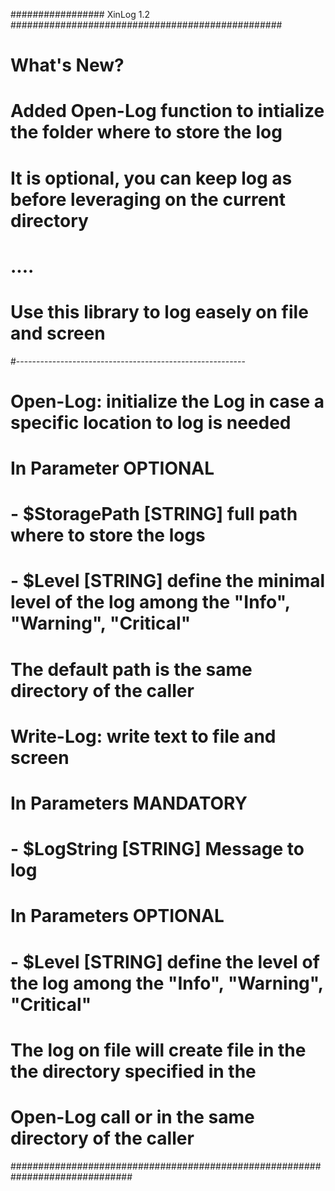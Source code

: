 ################# XinLog 1.2 #################################################
# What's New? 
# Added Open-Log function to intialize the folder where to store the log
# It is optional, you can keep log as before leveraging on the current directory
# ....
# Use this library to log easely on file and screen
#---------------------------------------------------------
# Open-Log: initialize the Log in case a specific location to log is needed
#   In Parameter OPTIONAL
#   - $StoragePath [STRING] full path where to store the logs
#   - $Level [STRING] define the minimal level of the log among the "Info", "Warning", "Critical" 
#   The default path is the same directory of the caller
# Write-Log: write text to file and screen
#   In Parameters MANDATORY
#   - $LogString [STRING] Message to log
#   In Parameters OPTIONAL
#   - $Level [STRING] define the level of the log among the "Info", "Warning", "Critical"   
#   The log on file will create file in the the directory specified in the
#   Open-Log call or in the same directory of the caller
##############################################################################
